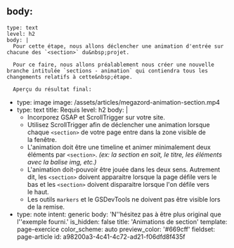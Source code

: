 body:
  -
    type: text
    level: h2
    body: |
      Pour cette étape, nous allons déclencher une animation d'entrée sur chacune des `<section>` du&nbsp;projet.
      
      Pour ce faire, nous allons préalablement nous créer une nouvelle branche intitulée `sections - animation` qui contiendra tous les changements relatifs à cette&nbsp;étape.
      
      Aperçu du résultat final:
  -
    type: image
    image: /assets/articles/megazord-animation-section.mp4
  -
    type: text
    title: Requis
    level: h2
    body: |
      - Incorporez GSAP et ScrollTrigger sur votre site.
      - Utilisez ScrollTrigger afin de déclencher une animation lorsque chaque `<section>` de votre page entre dans la zone visible de la&nbsp;fenêtre.
      - L'animation doit être une timeline et animer minimalement deux éléments par `<section>`. _(ex: la section en soit, le titre, les éléments avec la balise img,&nbsp;etc.)_
      - L'animation doit-pouvoir être jouée dans les deux sens. Autrement dit, les `<section>` doivent apparaitre lorsque la page défile vers le bas et les `<section>` doivent disparaitre lorsque l'on défile vers le&nbsp;haut.
      - Les outils `markers` et le GSDevTools ne doivent pas être visible lors de la remise.
  -
    type: note
    intent: generic
    body: 'N''hésitez pas à être plus original que l''exemple&nbsp;fourni.'
is_hidden: false
title: 'Animations de section'
template: page-exercice
color_scheme: auto
preview_color: '#669cff'
fieldset: page-article
id: a98200a3-4c41-4c72-ad21-f06dfd8f435f
